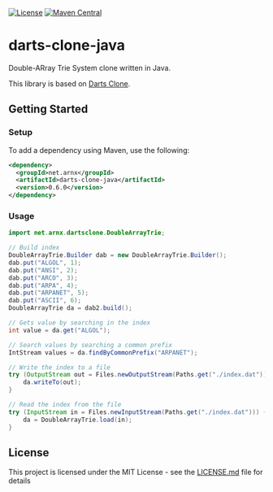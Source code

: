 [![License](https://img.shields.io/badge/License-Apache%202.0-blue.svg)](https://opensource.org/licenses/Apache-2.0)
[![Maven Central](https://maven-badges.herokuapp.com/maven-central/net.arnx/darts-clone-java/badge.svg)](https://maven-badges.herokuapp.com/maven-central/net.arnx/darts-clone-java)

# darts-clone-java

Double-ARray Trie System clone written in Java.

This library is based on [Darts Clone](https://github.com/s-yata/darts-clone).

## Getting Started

### Setup

To add a dependency using Maven, use the following:

```xml
<dependency>
  <groupId>net.arnx</groupId>
  <artifactId>darts-clone-java</artifactId>
  <version>0.6.0</version>
</dependency>
```

### Usage

```java
import net.arnx.dartsclone.DoubleArrayTrie;

// Build index
DoubleArrayTrie.Builder dab = new DoubleArrayTrie.Builder();
dab.put("ALGOL", 1);
dab.put("ANSI", 2);
dab.put("ARCO", 3);
dab.put("ARPA", 4);
dab.put("ARPANET", 5);
dab.put("ASCII", 6);
DoubleArrayTrie da = dab2.build();

// Gets value by searching in the index
int value = da.get("ALGOL");

// Search values by searching a common prefix
IntStream values = da.findByCommonPrefix("ARPANET");

// Write the index to a file
try (OutputStream out = Files.newOutputStream(Paths.get("./index.dat"))) {
    da.writeTo(out);
}

// Read the index from the file
try (InputStream in = Files.newInputStream(Paths.get("./index.dat"))) {
    da = DoubleArrayTrie.load(in);
}
```

## License

This project is licensed under the MIT License - see the [LICENSE.md](LICENSE) file for details
